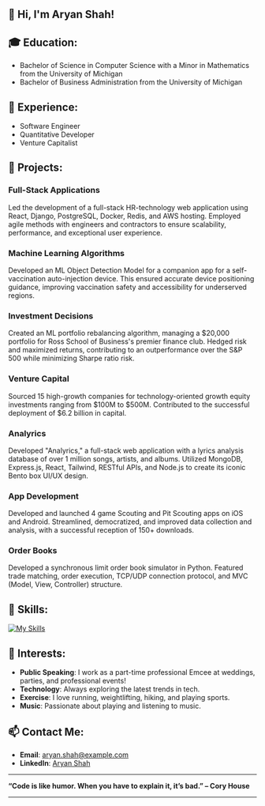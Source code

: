 ## 👋 Hi, I'm Aryan Shah!

## 🎓 Education:
- Bachelor of Science in Computer Science with a Minor in Mathematics from the University of Michigan
- Bachelor of Business Administration from the University of Michigan

## 💼 Experience:
- Software Engineer
- Quantitative Developer
- Venture Capitalist

## 🚀 Projects:

### Full-Stack Applications
Led the development of a full-stack HR-technology web application using React, Django, PostgreSQL, Docker, Redis, and AWS hosting. Employed agile methods with engineers and contractors to ensure scalability, performance, and exceptional user experience.

### Machine Learning Algorithms
Developed an ML Object Detection Model for a companion app for a self-vaccination auto-injection device. This ensured accurate device positioning guidance, improving vaccination safety and accessibility for underserved regions.

### Investment Decisions
Created an ML portfolio rebalancing algorithm, managing a $20,000 portfolio for Ross School of Business's premier finance club. Hedged risk and maximized returns, contributing to an outperformance over the S&P 500 while minimizing Sharpe ratio risk.

### Venture Capital
Sourced 15 high-growth companies for technology-oriented growth equity investments ranging from $100M to $500M. Contributed to the successful deployment of $6.2 billion in capital.

### Analyrics
Developed "Analyrics," a full-stack web application with a lyrics analysis database of over 1 million songs, artists, and albums. Utilized MongoDB, Express.js, React, Tailwind, RESTful APIs, and Node.js to create its iconic Bento box UI/UX design.

### App Development
Developed and launched 4 game Scouting and Pit Scouting apps on iOS and Android. Streamlined, democratized, and improved data collection and analysis, with a successful reception of 150+ downloads.

### Order Books
Developed a synchronous limit order book simulator in Python. Featured trade matching, order execution, TCP/UDP connection protocol, and MVC (Model, View, Controller) structure.

## 🔧 Skills:
[![My Skills](https://skillicons.dev/icons?i=js,html,css,wasm)](https://skillicons.dev)

## 🌱 Interests:
- **Public Speaking**: I work as a part-time professional Emcee at weddings, parties, and professional events!
- **Technology**: Always exploring the latest trends in tech.
- **Exercise**: I love running, weightlifting, hiking, and playing sports.
- **Music**: Passionate about playing and listening to music.

## 📫 Contact Me:
- **Email**: [aryan.shah@example.com](mailto:aryan.shah@example.com)
- **LinkedIn**: [Aryan Shah](https://www.linkedin.com/in/aryan-shah)

---

**“Code is like humor. When you have to explain it, it’s bad.” – Cory House**

---
